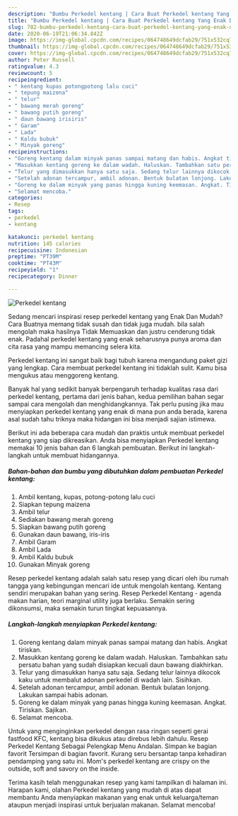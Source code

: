 ```yaml
---
description: "Bumbu Perkedel kentang | Cara Buat Perkedel kentang Yang Enak Dan Lezat"
title: "Bumbu Perkedel kentang | Cara Buat Perkedel kentang Yang Enak Dan Lezat"
slug: 782-bumbu-perkedel-kentang-cara-buat-perkedel-kentang-yang-enak-dan-lezat
date: 2020-06-19T21:06:34.842Z
image: https://img-global.cpcdn.com/recipes/064748649dcfab29/751x532cq70/perkedel-kentang-foto-resep-utama.jpg
thumbnail: https://img-global.cpcdn.com/recipes/064748649dcfab29/751x532cq70/perkedel-kentang-foto-resep-utama.jpg
cover: https://img-global.cpcdn.com/recipes/064748649dcfab29/751x532cq70/perkedel-kentang-foto-resep-utama.jpg
author: Peter Russell
ratingvalue: 4.3
reviewcount: 5
recipeingredient:
- " kentang kupas potongpotong lalu cuci"
- " tepung maizena"
- " telur"
- " bawang merah goreng"
- " bawang putih goreng"
- " daun bawang irisiris"
- " Garam"
- " Lada"
- " Kaldu bubuk"
- " Minyak goreng"
recipeinstructions:
- "Goreng kentang dalam minyak panas sampai matang dan habis. Angkat tiriskan."
- "Masukkan kentang goreng ke dalam wadah. Haluskan. Tambahkan satu persatu bahan yang sudah disiapkan kecuali daun bawang diakhirkan."
- "Telur yang dimasukkan hanya satu saja. Sedang telur lainnya dikocok kaku untuk membalut adonan perkedel di wadah lain. Sisihkan."
- "Setelah adonan tercampur, ambil adonan. Bentuk bulatan lonjong. Lakukan sampai habis adonan."
- "Goreng ke dalam minyak yang panas hingga kuning keemasan. Angkat. Tiriskan. Sajikan."
- "Selamat mencoba."
categories:
- Resep
tags:
- perkedel
- kentang

katakunci: perkedel kentang 
nutrition: 145 calories
recipecuisine: Indonesian
preptime: "PT39M"
cooktime: "PT43M"
recipeyield: "1"
recipecategory: Dinner

---
```



![Perkedel kentang](https://img-global.cpcdn.com/recipes/064748649dcfab29/751x532cq70/perkedel-kentang-foto-resep-utama.jpg)

Sedang mencari inspirasi resep perkedel kentang yang Enak Dan Mudah? Cara Buatnya memang tidak susah dan tidak juga mudah. bila salah mengolah maka hasilnya Tidak Memuaskan dan justru cenderung tidak enak. Padahal perkedel kentang yang enak seharusnya punya aroma dan cita rasa yang mampu memancing selera kita.

Perkedel kentang ini sangat baik bagi tubuh karena mengandung paket gizi yang lengkap. Cara membuat perkedel kentang ini tidaklah sulit. Kamu bisa mengukus atau menggoreng kentang.

Banyak hal yang sedikit banyak berpengaruh terhadap kualitas rasa dari perkedel kentang, pertama dari jenis bahan, kedua pemilihan bahan segar sampai cara mengolah dan menghidangkannya. Tak perlu pusing jika mau menyiapkan perkedel kentang yang enak di mana pun anda berada, karena asal sudah tahu triknya maka hidangan ini bisa menjadi sajian istimewa.


Berikut ini ada beberapa cara mudah dan praktis untuk membuat perkedel kentang yang siap dikreasikan. Anda bisa menyiapkan Perkedel kentang memakai 10 jenis bahan dan 6 langkah pembuatan. Berikut ini langkah-langkah untuk membuat hidangannya.

<!--inarticleads1-->

##### Bahan-bahan dan bumbu yang dibutuhkan dalam pembuatan Perkedel kentang:

1. Ambil  kentang, kupas, potong-potong lalu cuci
1. Siapkan  tepung maizena
1. Ambil  telur
1. Sediakan  bawang merah goreng
1. Siapkan  bawang putih goreng
1. Gunakan  daun bawang, iris-iris
1. Ambil  Garam
1. Ambil  Lada
1. Ambil  Kaldu bubuk
1. Gunakan  Minyak goreng


Resep perkedel kentang adalah salah satu resep yang dicari oleh ibu rumah tangga yang kebingungan mencari ide untuk mengolah kentang. Kentang sendiri merupakan bahan yang sering. Resep Perkedel Kentang - agenda makan harian, teori marginal utility juga berlaku. Semakin sering dikonsumsi, maka semakin turun tingkat kepuasannya. 

<!--inarticleads2-->

##### Langkah-langkah menyiapkan Perkedel kentang:

1. Goreng kentang dalam minyak panas sampai matang dan habis. Angkat tiriskan.
1. Masukkan kentang goreng ke dalam wadah. Haluskan. Tambahkan satu persatu bahan yang sudah disiapkan kecuali daun bawang diakhirkan.
1. Telur yang dimasukkan hanya satu saja. Sedang telur lainnya dikocok kaku untuk membalut adonan perkedel di wadah lain. Sisihkan.
1. Setelah adonan tercampur, ambil adonan. Bentuk bulatan lonjong. Lakukan sampai habis adonan.
1. Goreng ke dalam minyak yang panas hingga kuning keemasan. Angkat. Tiriskan. Sajikan.
1. Selamat mencoba.


Untuk yang menginginkan perkedel dengan rasa ringan seperti gerai fastfood KFC, kentang bisa dikukus atau direbus lebih dahulu. Resep Perkedel Kentang Sebagai Pelengkap Menu Andalan. Simpan ke bagian favorit Tersimpan di bagian favorit. Kurang seru bersantap tanpa kehadiran pendamping yang satu ini. Mom&#39;s perkedel kentang are crispy on the outside, soft and savory on the inside. 

Terima kasih telah menggunakan resep yang kami tampilkan di halaman ini. Harapan kami, olahan Perkedel kentang yang mudah di atas dapat membantu Anda menyiapkan makanan yang enak untuk keluarga/teman ataupun menjadi inspirasi untuk berjualan makanan. Selamat mencoba!
